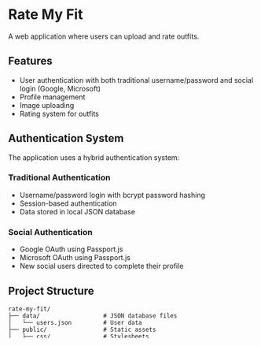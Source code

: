 # Rate My Fit

A web application where users can upload and rate outfits.

## Features

- User authentication with both traditional username/password and social login (Google, Microsoft)
- Profile management
- Image uploading
- Rating system for outfits

## Authentication System

The application uses a hybrid authentication system:

### Traditional Authentication
- Username/password login with bcrypt password hashing
- Session-based authentication
- Data stored in local JSON database

### Social Authentication
- Google OAuth using Passport.js
- Microsoft OAuth using Passport.js
- New social users directed to complete their profile

## Project Structure

```
rate-my-fit/
├── data/                  # JSON database files
│   └── users.json         # User data
├── public/                # Static assets
│   ├── css/               # Stylesheets
│   ├── images/            # Images
│   ├── js/                # Client-side JavaScript
│   └── uploads/           # User uploaded images
├── views/                 # EJS templates
│   ├── complete-profile.ejs  # Profile completion page
│   ├── dashboard.ejs      # User dashboard
│   ├── index.ejs          # Landing page
│   ├── login.ejs          # Login page
│   ├── profile.ejs        # Profile management
│   └── register.ejs       # Registration page
├── .env                   # Environment variables
├── server.js              # Main application file
├── setup-instructions.md  # OAuth setup guide
├── test-auth.js           # Authentication test guide
└── package.json           # Dependencies
```

## Authentication Flow

1. **Traditional Login**:
   - User enters username and password
   - Server validates credentials and creates session
   - User is redirected to dashboard

2. **Social Login**:
   - User clicks on social login button (Google or Microsoft)
   - User is redirected to OAuth provider login
   - After successful OAuth, server checks if user exists:
     - If new user: redirected to complete profile page
     - If existing user: redirected to dashboard

3. **Profile Completion** (for new social login users):
   - User enters preferred username
   - User can update display name
   - User is redirected to dashboard after completion

## Account Linking

If a user logs in with social auth using an email that already exists in the system:
- The accounts are linked automatically
- User can login with either method

## Setup Instructions

See [setup-instructions.md](setup-instructions.md) for details on how to configure the application, especially OAuth credentials.

## Development

1. Install dependencies:
```
npm install
```

2. Set up environment variables (see setup instructions)

3. Run the development server:
```
npm run dev
```

4. For testing authentication flows:
```
node test-auth.js
```

## License

MIT

---

Created by MashedPotato247

"Let's make it to America! 🇺🇸"
